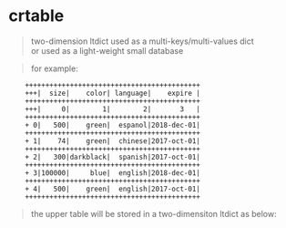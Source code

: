 # crtable>two-dimension ltdict  used as a multi-keys/multi-values  dict  or used as a light-weight small database  >for example:		+++++++++++++++++++++++++++++++++++++++++++		+++|  size|    color| language|    expire |		+++++++++++++++++++++++++++++++++++++++++++		+++|     0|        1|        2|       3   |		+++++++++++++++++++++++++++++++++++++++++++		+ 0|   500|    green|  espanol|2018-dec-01|		+++++++++++++++++++++++++++++++++++++++++++		+ 1|    74|    green|  chinese|2017-oct-01|		+++++++++++++++++++++++++++++++++++++++++++		+ 2|   300|darkblack|  spanish|2017-oct-01|		+++++++++++++++++++++++++++++++++++++++++++		+ 3|100000|     blue|  english|2018-dec-01|		+++++++++++++++++++++++++++++++++++++++++++		+ 4|   500|    green|  english|2017-oct-01|		+++++++++++++++++++++++++++++++++++++++++++  >the upper  table will be stored in a two-dimensiton ltdict as below: